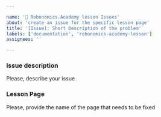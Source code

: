 ```yaml
---

name: '📓 Robonomics.Academy lesson Issues'
about: 'create an issue for the specific lesson page'
title: '[Issue]: Short Description of the problem'
labels: ['documentation', 'robonomics-academy-lesson']
assignees: ''

---
```


### Issue description

Please, describe your issue

### Lesson Page

Please, provide the name of the page that needs to be fixed